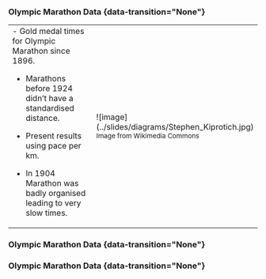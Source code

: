 

### Olympic Marathon Data {data-transition="None"}

<table>
<tr><td>
-   Gold medal times for Olympic Marathon since 1896.

-   Marathons before 1924 didn’t have a standardised distance.

-   Present results using pace per km.

-   In 1904 Marathon was badly organised leading to very slow times.
</td><td width="30%">
![image](../slides/diagrams/Stephen_Kiprotich.jpg)
<small>Image from Wikimedia Commons <http://bit.ly/16kMKHQ></small>
</td></tr>
</table>


### Olympic Marathon Data {data-transition="None"}

<object data="../slides/diagrams/olympic-marathon.svg"  class="svgplot"></object> 

### Olympic Marathon Data {data-transition="None"}

<object data="../slides/diagrams/olympic-marathon-gp.svg"  class="svgplot"></object> 


